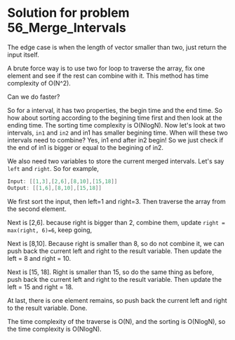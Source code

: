 # Solution for problem 56_Merge_Intervals

The edge case is when the length of vector smaller than two, just return the input itself.

A brute force way is to use two for loop to traverse the array, fix one element and see if the rest can combine with it. This method has time complexity of O(N^2).

Can we do faster?

So for a interval, it has two properties, the begin time and the end time. So how about sorting according to the begining time first and then look at the ending time. The sorting time complexity is O(NlogN). Now let's look at two intervals, `in1` and `in2` and in1 has smaller begining time. When will these two intervals need to combine? Yes, in1 end after in2 begin! So we just check if the end of in1 is bigger or equal to the begining of in2.

We also need two variables to store the current merged intervals. Let's say `left` and `right`. So for example,

```c
Input: [[1,3],[2,6],[8,10],[15,18]]
Output: [[1,6],[8,10],[15,18]]
```

We first sort the input, then left=1 and right=3. Then traverse the array from the second element.

Next is [2,6]. because right is bigger than 2, combine them, update `right = max(right, 6)=6`, keep going,

Next is [8,10]. Because right is smaller than 8, so do not combine it, we can push back the current left and right to the result variable. Then update the left = 8 and right = 10.

Next is [15, 18]. Right is smaller than 15, so do the same thing as before, push back the current left and right to the result variable. Then update the left = 15 and right = 18.

At last, there is one element remains, so push back the current left and right to the result variable. Done.



The time complexity of the traverse is O(N), and the sorting is O(NlogN), so the time complexity is O(NlogN).